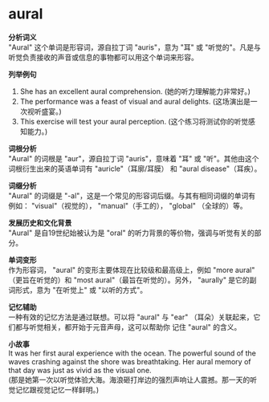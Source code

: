 # aural

**分析词义**  
"Aural" 这个单词是形容词，源自拉丁词 "auris"，意为 "耳" 或 "听觉的"。凡是与听觉负责接收的声音或信息的事物都可以用这个单词来形容。

  

**列举例句**

  

1.  She has an excellent aural comprehension. (她的听力理解能力非常好。)
2.  The performance was a feast of visual and aural delights. (这场演出是一次视听盛宴。)
3.  This exercise will test your aural perception. (这个练习将测试你的听觉感知能力。)

  

**词根分析**  
"Aural" 的词根是 "aur"，源自拉丁词 "auris"，意味着 "耳" 或 "听"。其他由这个词根衍生出来的英语单词有 "auricle"（耳廓/耳膜） 和 "aural disease"（耳疾）。

  

**词缀分析**  
"Aural" 的词缀是 "-al"，这是一个常见的形容词后缀。与其有相同词缀的单词有例如： "visual"（视觉的）， "manual"（手工的）， "global" （全球的）等。

  

**发展历史和文化背景**  
"Aural" 是自19世纪始被认为是 "oral" 的听力背景的等价物，强调与听觉有关的部分。

  

**单词变形**  
作为形容词， "aural" 的变形主要体现在比较级和最高级上，例如 "more aural" （更旨在听觉的）和 "most aural"（最旨在听觉的）。另外， "aurally" 是它的副词形式，意为 "在听觉上" 或 "以听的方式"。

  

**记忆辅助**  
一种有效的记忆方法是通过联想。可以将 "aural" 与 "ear" （耳朵）关联起来，它们都与听觉相关，都开始于元音声母，这可以帮助你 记住 "aural" 的含义。

  

**小故事**  
It was her first aural experience with the ocean. The powerful sound of the waves crashing against the shore was breathtaking. Her aural memory of that day was just as vivid as the visual one.  
(那是她第一次以听觉体验大海。海浪砸打岸边的强烈声响让人震撼。那一天的听觉记忆跟视觉记忆一样鲜明。)

